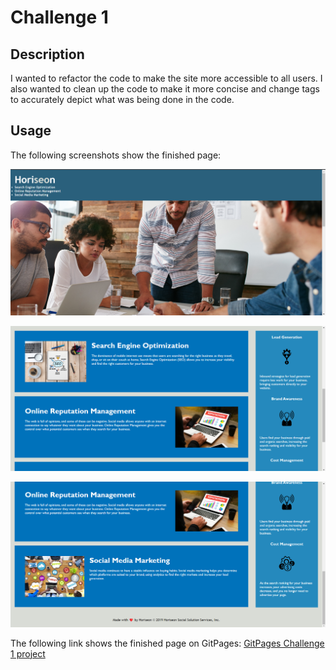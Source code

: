 # Challenge 1

## Description

I wanted to refactor the code to make the site more accessible to all users. I also wanted to clean up the code to make it more concise and change tags to accurately depict what was being done in the code. 

## Usage

The following screenshots show the finished page:

![Header image and navigation bar](./assets/images/Screenshot%20top%20of%20page.png)

![Body of the page and sidebar](./assets/images/Screenshot%20middle%20of%20page.png)

![End of body of page and footer](./assets/images/Screenshot%20bottom%20of%20page.png)

The following link shows the finished page on GitPages:
[GitPages Challenge 1 project](#)